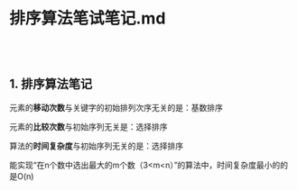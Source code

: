 # 排序算法笔试笔记.md

<br>
<br>

## 1. 排序算法笔记

元素的**移动次数**与关键字的初始排列次序无关的是：基数排序

元素的**比较次数**与初始序列无关是：选择排序

算法的**时间复杂度**与初始序列无关的是：选择排序

能实现“在n个数中选出最大的m个数（3<m<n）”的算法中，时间复杂度最小的的是O(n)